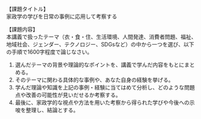 【課題タイトル】  
家政学の学びを日常の事例に応用して考察する

【課題内容】  
本講義で扱ったテーマ（衣・食・住、生活環境、人間発達、消費者問題、福祉、地域社会、ジェンダー、テクノロジー、SDGsなど）の中から一つを選び、以下の手順で1600字程度で論じなさい。  
1. 選んだテーマの背景や理論的なポイントを、講義で学んだ内容をもとにまとめる。  
2. そのテーマに関わる具体的な事例や、あなた自身の経験を挙げる。  
3. 学んだ理論や知識を上記の事例・経験に当てはめて分析し、どのような問題点や改善の可能性が見いだせるか考察する。  
4. 最後に、家政学的な視点や方法を用いた考察から得られた学びや今後への示唆を整理し、結論とする。  